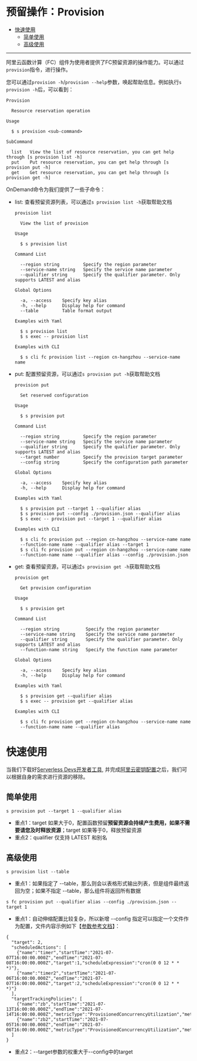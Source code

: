 # 预留操作：Provision

- [快速使用](#快速使用)
  - [简单使用](#简单使用)
  - [高级使用](#高级使用)


------


阿里云函数计算（FC）组件为使用者提供了FC预留资源的操作能力。可以通过`provision`指令，进行操作。

您可以通过`provision -h`/`provision --help`参数，唤起帮助信息。例如执行`s provision -h`后，可以看到：

```
Provision

  Resource reservation operation 

Usage

  $ s provision <sub-command> 

SubCommand

  list   View the list of resource reservation, you can get help through [s provision list -h] 
  put    Put resource reservation, you can get help through [s provision put -h]               
  get    Get resource reservation, you can get help through [s provision get -h]
```
OnDemand命令为我们提供了一些子命令：
- list: 查看预留资源列表，可以通过`s provision list -h`获取帮助文档
    ```
    provision list

      View the list of provision 

    Usage

      $ s provision list 

    Command List

      --region string         Specify the region parameter                                    
      --service-name string   Specify the service name parameter                              
      --qualifier string      Specify the qualifier parameter. Only supports LATEST and alias 

    Global Options

      -a, --access    Specify key alias        
      -h, --help      Display help for command 
      --table         Table format output      

    Examples with Yaml

      $ s provision list         
      $ s exec -- provision list 

    Examples with CLI

      $ s cli fc provision list --region cn-hangzhou --service-name name 
    ```
- put: 配置预留资源，可以通过`s provision put -h`获取帮助文档
    ```
    provision put

      Set reserved configuration 

    Usage

      $ s provision put 

    Command List

      --region string         Specify the region parameter                                    
      --service-name string   Specify the service name parameter                              
      --qualifier string      Specify the qualifier parameter. Only supports LATEST and alias 
      --target number         Specify the provision target parameter                          
      --config string         Specify the configuration path parameter                        

    Global Options

      -a, --access    Specify key alias        
      -h, --help      Display help for command 

    Examples with Yaml

      $ s provision put --target 1 --qualifier alias                
      $ s provision put --config ./provision.json --qualifier alias 
      $ s exec -- provision put --target 1 --qualifier alias        

    Examples with CLI

      $ s cli fc provision put --region cn-hangzhou --service-name name             
      --function-name name --qualifier alias --target 1                             
      $ s cli fc provision put --region cn-hangzhou --service-name name             
      --function-name name --qualifier alias --config ./provision.json    
    ```
- get: 查看预留资源，可以通过`s provision get -h`获取帮助文档
    ```
    provision get

      Get provision configuration 

    Usage

      $ s provision get 

    Command List

      --region string          Specify the region parameter                                    
      --service-name string    Specify the service name parameter                              
      --qualifier string       Specify the qualifier parameter. Only supports LATEST and alias 
      --function-name string   Specify the function name parameter                             

    Global Options

      -a, --access    Specify key alias        
      -h, --help      Display help for command 

    Examples with Yaml

      $ s provision get --qualifier alias         
      $ s exec -- provision get --qualifier alias 

    Examples with CLI

      $ s cli fc provision get --region cn-hangzhou --service-name name             
      --function-name name --qualifier alias
    ```

# 快速使用

当我们下载好[Serverless Devs开发者工具](../Getting-started/Install-tutorial.md), 并完成[阿里云密钥配置](../Getting-started/Setting-up-credentials.md)之后，我们可以根据自身的需求进行资源的移除。

## 简单使用

```
s provision put --target 1 --qualifier alias
```

- 重点1：target 如果大于0，配置函数预留**预留资源会持续产生费用，如果不需要请您及时释放资源**；target 如果等于0，释放预留资源
- 重点2：qualifier 仅支持 LATEST 和别名

## 高级使用

```
s provision list --table
```

- 重点1：如果指定了 --table，那么则会以表格形式输出列表，但是组件最终返回为空；如果不指定 --table，那么组件将返回所有数据


```
s fc provision put --qualifier alias --config ./provision.json --target 1
```

- 重点1：自动伸缩配置比较复杂，所以新增 --config 指定可以指定一个文件作为配置，文件内容示例如下【[参数参考文档](https://help.aliyun.com/document_detail/191172.html?#h2-url-4)】：

```
{
  "target": 2,
  "scheduledActions": [
    {"name":"timer","startTime":"2021-07-07T16:00:00.000Z","endTime":"2021-07-08T16:00:00.000Z","target":1,"scheduleExpression":"cron(0 0 12 * * *)"},
    {"name":"timer2","startTime":"2021-07-06T16:00:00.000Z","endTime":"2021-07-07T16:00:00.000Z","target":2,"scheduleExpression":"cron(0 0 12 * * *)"}
  ],
  "targetTrackingPolicies": [
    {"name":"zb","startTime":"2021-07-13T16:00:00.000Z","endTime":"2021-07-14T16:00:00.000Z","metricType":"ProvisionedConcurrencyUtilization","metricTarget":0.25,"minCapacity":1,"maxCapacity":3},
    {"name":"zb2","startTime":"2021-07-05T16:00:00.000Z","endTime":"2021-07-06T16:00:00.000Z","metricType":"ProvisionedConcurrencyUtilization","metricTarget":0.85,"minCapacity":4,"maxCapacity":5}
  ]
}
```
- 重点2：--target参数的权重大于--config中的target
